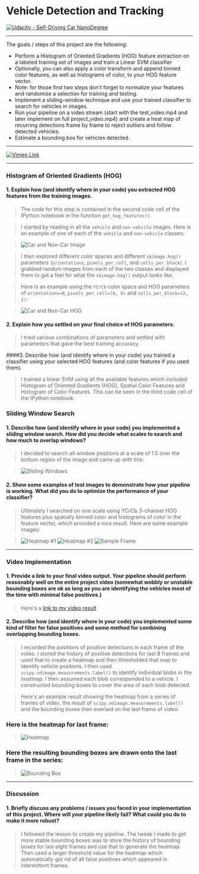# Vehicle Detection and Tracking
[![Udacity - Self-Driving Car NanoDegree](https://s3.amazonaws.com/udacity-sdc/github/shield-carnd.svg)](http://www.udacity.com/drive)

---

The goals / steps of this project are the following:

* Perform a Histogram of Oriented Gradients (HOG) feature extraction on a labeled training set of images and train a Linear SVM classifier
* Optionally, you can also apply a color transform and append binned color features, as well as histograms of color, to your HOG feature vector. 
* Note: for those first two steps don't forget to normalize your features and randomize a selection for training and testing.
* Implement a sliding-window technique and use your trained classifier to search for vehicles in images.
* Run your pipeline on a video stream (start with the test_video.mp4 and later implement on full project_video.mp4) and create a heat map of recurring detections frame by frame to reject outliers and follow detected vehicles.
* Estimate a bounding box for vehicles detected.

[//]: # (Image References)
[image1]: ./examples/car_not_car.png
[image2]: ./examples/car_not_car_hog.png
[image3]: ./examples/sliding_windows.jpg
[image4]: ./examples/heatmap1.png
[image5]: ./examples/heatmap2.png
[image6]: ./output_images/frame_1.jpg
[image7]: ./examples/heatmap_39.jpg
[image8]: ./examples/output_39.jpg
[image9]: ./vimeo_link.png "Link to Vimeo"
[video1]: ./output_videos/project_video.mp4

---

[![Vimeo Link][image9]](https://vimeo.com/236369618)

---
### Histogram of Oriented Gradients (HOG)

#### 1. Explain how (and identify where in your code) you extracted HOG features from the training images.

> The code for this step is contained in the second code cell of the IPython notebook in the function `get_hog_features()`.  

> I started by reading in all the `vehicle` and `non-vehicle` images.  Here is an example of one of each of the `vehicle` and `non-vehicle` classes:

> ![Car and Non-Car Image][image1]

> I then explored different color spaces and different `skimage.hog()` parameters (`orientations`, `pixels_per_cell`, and `cells_per_block`).  I grabbed random images from each of the two classes and displayed them to get a feel for what the `skimage.hog()` output looks like.

> Here is an example using the `YCrCb` color space and HOG parameters of `orientations=8`, `pixels_per_cell=(8, 8)` and `cells_per_block=(2, 2)`:

> ![Car and Non-Car HOG][image2]

#### 2. Explain how you settled on your final choice of HOG parameters.

> I tried various combinations of parameters and settled with parameters that gave the best training accuracy.

####3. Describe how (and identify where in your code) you trained a classifier using your selected HOG features (and color features if you used them).

> I trained a linear SVM using all the available features which included Histogram of Oriented Gradients (HOG), Spatial Color Features and Histogram of Color Features. This can be seen in the third code cell of the IPython notebook.

### Sliding Window Search

#### 1. Describe how (and identify where in your code) you implemented a sliding window search.  How did you decide what scales to search and how much to overlap windows?

> I decided to search all window positions at a scale of 1.5 over the bottom region of the image and came up with this:

> ![Sliding Windows][image3]

#### 2. Show some examples of test images to demonstrate how your pipeline is working.  What did you do to optimize the performance of your classifier?

> Ultimately I searched on one scale using YCrCb 3-channel HOG features plus spatially binned color and histograms of color in the feature vector, which provided a nice result.  Here are some example images:

> ![Heatmap #1][image4]
> ![Heatmap #2][image5]
> ![Sample Frame][image6]
---

### Video Implementation

#### 1. Provide a link to your final video output.  Your pipeline should perform reasonably well on the entire project video (somewhat wobbly or unstable bounding boxes are ok as long as you are identifying the vehicles most of the time with minimal false positives.)
> Here's a [link to my video result](./output_videos/project_video.mp4)


#### 2. Describe how (and identify where in your code) you implemented some kind of filter for false positives and some method for combining overlapping bounding boxes.

> I recorded the positions of positive detections in each frame of the video. I stored the history of positive detections for last 8 frames and used that to create a heatmap and then thresholded that map to identify vehicle positions. I then used `scipy.ndimage.measurements.label()` to identify individual blobs in the heatmap. I then assumed each blob corresponded to a vehicle. I constructed bounding boxes to cover the area of each blob detected. 

> Here's an example result showing the heatmap from a series of frames of video, the result of `scipy.ndimage.measurements.label()` and the bounding boxes then overlaid on the last frame of video:

### Here is the heatmap for last frame:
> ![Heatmap][image7]

### Here the resulting bounding boxes are drawn onto the last frame in the series:
> ![Bounding Box][image8]

---

### Discussion

#### 1. Briefly discuss any problems / issues you faced in your implementation of this project.  Where will your pipeline likely fail?  What could you do to make it more robust?

> I followed the lesson to create my pipeline. The tweak I made to get more stable bounding boxes was to store the history of bounding boxes for last eight frames and use that to generate the heatmap. Then used a larger threshold value for the heatmap which automatically got rid of all false positives which appeared in intermittent frames.

